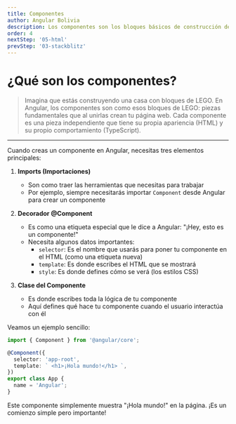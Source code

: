 ```yaml
---
title: Componentes
author: Angular Bolivia
description: Los componentes son los bloques básicos de construcción de las páginas web en Angular. Contienen una parte visual en html (la vista) y una funcional en Typescript.
order: 4
nextStep: '05-html'
prevStep: '03-stackblitz'
---
```


# ¿Qué son los componentes?

> Imagina que estás construyendo una casa con bloques de LEGO. En Angular, los componentes son como esos bloques de LEGO: piezas fundamentales que al unirlas crean tu página web. Cada componente es una pieza independiente que tiene su propia apariencia (HTML) y su propio comportamiento (TypeScript).

---

Cuando creas un componente en Angular, necesitas tres elementos principales:

1. **Imports (Importaciones)**

   - Son como traer las herramientas que necesitas para trabajar
   - Por ejemplo, siempre necesitarás importar `Component` desde Angular para crear un componente

2. **Decorador @Component**

   - Es como una etiqueta especial que le dice a Angular: "¡Hey, esto es un componente!"
   - Necesita algunos datos importantes:
     - `selector`: Es el nombre que usarás para poner tu componente en el HTML (como una etiqueta nueva)
     - `template`: Es donde escribes el HTML que se mostrará
     - `style`: Es donde defines cómo se verá (los estilos CSS)

3. **Clase del Componente**
   - Es donde escribes toda la lógica de tu componente
   - Aquí defines qué hace tu componente cuando el usuario interactúa con él

Veamos un ejemplo sencillo:

```typescript
import { Component } from '@angular/core';

@Component({
  selector: 'app-root',
  template: ` <h1>¡Hola mundo!</h1> `,
})
export class App {
  name = 'Angular';
}
```

Este componente simplemente muestra "¡Hola mundo!" en la página. ¡Es un comienzo simple pero importante!
